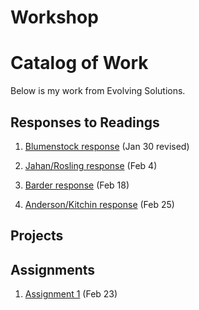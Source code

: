 # Workshop
# Catalog of Work
Below is my work from Evolving Solutions.
## Responses to Readings
1. [Blumenstock response](https://mrubin3.github.io/workshop/blumenstock) (Jan 30 revised)

2. [Jahan/Rosling response](https://mrubin3.github.io/workshop/jahan_rosling) (Feb 4)

3. [Barder response](https://mrubin3.github.io/workshop/Barder) (Feb 18)

4. [Anderson/Kitchin response](https://mrubin3.github.io/workshop/anderson_kitchin) (Feb 25)
## Projects
## Assignments
1. [Assignment 1](https://mrubin3.github.io/workshop/assignment_1) (Feb 23)
